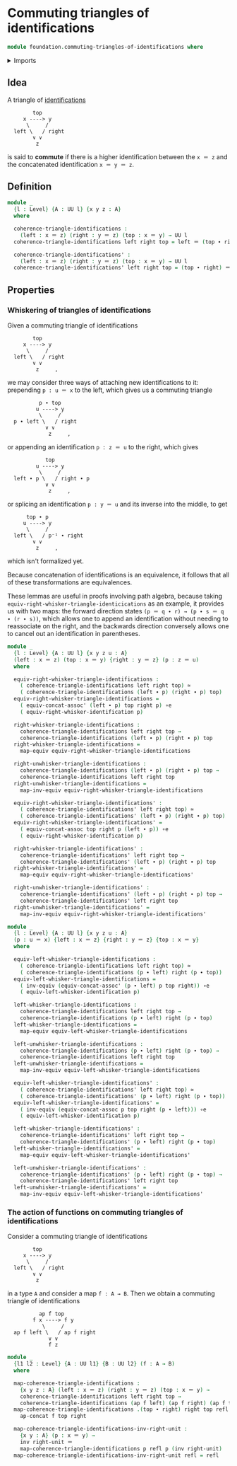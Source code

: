 # Commuting triangles of identifications

```agda
module foundation.commuting-triangles-of-identifications where
```

<details><summary>Imports</summary>

```agda
open import foundation.action-on-identifications-functions
open import foundation.identity-types
open import foundation.path-algebra
open import foundation.universe-levels
open import foundation.whiskering-identifications

open import foundation-core.equivalences
open import foundation-core.function-types
open import foundation-core.homotopies
```

</details>

## Idea

A triangle of [identifications](foundation-core.identity-types.md)

```text
        top
     x ----> y
      \     /
  left \   / right
        ∨ ∨
         z
```

is said to **commute** if there is a higher identification between the `x ＝ z`
and the concatenated identification `x ＝ y ＝ z`.

## Definition

```agda
module _
  {l : Level} {A : UU l} {x y z : A}
  where

  coherence-triangle-identifications :
    (left : x ＝ z) (right : y ＝ z) (top : x ＝ y) → UU l
  coherence-triangle-identifications left right top = left ＝ (top ∙ right)

  coherence-triangle-identifications' :
    (left : x ＝ z) (right : y ＝ z) (top : x ＝ y) → UU l
  coherence-triangle-identifications' left right top = (top ∙ right) ＝ left
```

## Properties

### Whiskering of triangles of identifications

Given a commuting triangle of identifications

```text
        top
     x ----> y
      \     /
  left \   / right
        ∨ ∨
         z     ,
```

we may consider three ways of attaching new identifications to it: prepending
`p : u ＝ x` to the left, which gives us a commuting triangle

```text
          p ∙ top
         u ----> y
          \     /
  p ∙ left \   / right
            ∨ ∨
             z     ,
```

or appending an identification `p : z ＝ u` to the right, which gives

```text
            top
         u ----> y
          \     /
  left ∙ p \   / right ∙ p
            ∨ ∨
             z     ,
```

or splicing an identification `p : y ＝ u` and its inverse into the middle, to
get

```text
      top ∙ p
     u ----> y
      \     /
  left \   / p⁻¹ ∙ right
        ∨ ∨
         z     ,
```

which isn't formalized yet.

Because concatenation of identifications is an equivalence, it follows that all
of these transformations are equivalences.

These lemmas are useful in proofs involving path algebra, because taking
`equiv-right-whisker-triangle-identicications` as an example, it provides us
with two maps: the forward direction states
`(p ＝ q ∙ r) → (p ∙ s ＝ q ∙ (r ∙ s))`, which allows one to append an
identification without needing to reassociate on the right, and the backwards
direction conversely allows one to cancel out an identification in parentheses.

```agda
module _
  {l : Level} {A : UU l} {x y z u : A}
  (left : x ＝ z) (top : x ＝ y) {right : y ＝ z} (p : z ＝ u)
  where

  equiv-right-whisker-triangle-identifications :
    ( coherence-triangle-identifications left right top) ≃
    ( coherence-triangle-identifications (left ∙ p) (right ∙ p) top)
  equiv-right-whisker-triangle-identifications =
    ( equiv-concat-assoc' (left ∙ p) top right p) ∘e
    ( equiv-right-whisker-identification p)

  right-whisker-triangle-identifications :
    coherence-triangle-identifications left right top →
    coherence-triangle-identifications (left ∙ p) (right ∙ p) top
  right-whisker-triangle-identifications =
    map-equiv equiv-right-whisker-triangle-identifications

  right-unwhisker-triangle-identifications :
    coherence-triangle-identifications (left ∙ p) (right ∙ p) top →
    coherence-triangle-identifications left right top
  right-unwhisker-triangle-identifications =
    map-inv-equiv equiv-right-whisker-triangle-identifications

  equiv-right-whisker-triangle-identifications' :
    ( coherence-triangle-identifications' left right top) ≃
    ( coherence-triangle-identifications' (left ∙ p) (right ∙ p) top)
  equiv-right-whisker-triangle-identifications' =
    ( equiv-concat-assoc top right p (left ∙ p)) ∘e
    ( equiv-right-whisker-identification p)

  right-whisker-triangle-identifications' :
    coherence-triangle-identifications' left right top →
    coherence-triangle-identifications' (left ∙ p) (right ∙ p) top
  right-whisker-triangle-identifications' =
    map-equiv equiv-right-whisker-triangle-identifications'

  right-unwhisker-triangle-identifications' :
    coherence-triangle-identifications' (left ∙ p) (right ∙ p) top →
    coherence-triangle-identifications' left right top
  right-unwhisker-triangle-identifications' =
    map-inv-equiv equiv-right-whisker-triangle-identifications'

module _
  {l : Level} {A : UU l} {x y z u : A}
  (p : u ＝ x) {left : x ＝ z} {right : y ＝ z} {top : x ＝ y}
  where

  equiv-left-whisker-triangle-identifications :
    ( coherence-triangle-identifications left right top) ≃
    ( coherence-triangle-identifications (p ∙ left) right (p ∙ top))
  equiv-left-whisker-triangle-identifications =
    ( inv-equiv (equiv-concat-assoc' (p ∙ left) p top right)) ∘e
    ( equiv-left-whisker-identification p)

  left-whisker-triangle-identifications :
    coherence-triangle-identifications left right top →
    coherence-triangle-identifications (p ∙ left) right (p ∙ top)
  left-whisker-triangle-identifications =
    map-equiv equiv-left-whisker-triangle-identifications

  left-unwhisker-triangle-identifications :
    coherence-triangle-identifications (p ∙ left) right (p ∙ top) →
    coherence-triangle-identifications left right top
  left-unwhisker-triangle-identifications =
    map-inv-equiv equiv-left-whisker-triangle-identifications

  equiv-left-whisker-triangle-identifications' :
    ( coherence-triangle-identifications' left right top) ≃
    ( coherence-triangle-identifications' (p ∙ left) right (p ∙ top))
  equiv-left-whisker-triangle-identifications' =
    ( inv-equiv (equiv-concat-assoc p top right (p ∙ left))) ∘e
    ( equiv-left-whisker-identification p)

  left-whisker-triangle-identifications' :
    coherence-triangle-identifications' left right top →
    coherence-triangle-identifications' (p ∙ left) right (p ∙ top)
  left-whisker-triangle-identifications' =
    map-equiv equiv-left-whisker-triangle-identifications'

  left-unwhisker-triangle-identifications' :
    coherence-triangle-identifications' (p ∙ left) right (p ∙ top) →
    coherence-triangle-identifications' left right top
  left-unwhisker-triangle-identifications' =
    map-inv-equiv equiv-left-whisker-triangle-identifications'
```

### The action of functions on commuting triangles of identifications

Consider a commuting triangle of identifications

```text
        top
     x ----> y
      \     /
  left \   / right
        ∨ ∨
         z
```

in a type `A` and consider a map `f : A → B`. Then we obtain a commuting
triangle of identifications

```text
          ap f top
        f x ----> f y
           \     /
  ap f left \   / ap f right
             ∨ ∨
             f z
```

```agda
module _
  {l1 l2 : Level} {A : UU l1} {B : UU l2} (f : A → B)
  where

  map-coherence-triangle-identifications :
    {x y z : A} (left : x ＝ z) (right : y ＝ z) (top : x ＝ y) →
    coherence-triangle-identifications left right top →
    coherence-triangle-identifications (ap f left) (ap f right) (ap f top)
  map-coherence-triangle-identifications .(top ∙ right) right top refl =
    ap-concat f top right

  map-coherence-triangle-identifications-inv-right-unit :
    {x y : A} (p : x ＝ y) →
    inv right-unit ＝
    map-coherence-triangle-identifications p refl p (inv right-unit)
  map-coherence-triangle-identifications-inv-right-unit refl = refl
```
